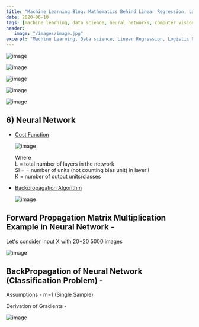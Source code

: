 ```yaml
---
title: "Machine Learning Blog: Mathematics Behind Linear Regression, Logistic Regression and Neural Networks"
date: 2020-06-10
tags: [machine learning, data science, neural networks, computer vision]
header:
   image: "/images/image.jpg"
excerpt: "Machine Learning, Data science, Linear Regression, Logistic Regression, Neural Networks"
---
```

![image](https://user-images.githubusercontent.com/55267125/85016033-97e01300-b186-11ea-8216-24ae05b92543.png)

![image](https://user-images.githubusercontent.com/55267125/85016132-bd6d1c80-b186-11ea-8659-3f15ed441982.png)

![image](https://user-images.githubusercontent.com/55267125/85016535-8a775880-b187-11ea-99f7-f25ecb683cea.png)

![image](https://user-images.githubusercontent.com/55267125/85016592-a418a000-b187-11ea-8cd0-85bff45dbdde.png)

![image](https://user-images.githubusercontent.com/55267125/85016857-31f48b00-b188-11ea-95ff-5b5a65d763b7.png)

## 6) Neural Network

- <ins> Cost Function </ins>

  ![image](https://user-images.githubusercontent.com/55267125/82839205-3d87c580-9eec-11ea-8de3-c7211f4fde36.png)

  Where   
  L = total number of layers in the network  
  Sl =  = number of units (not counting bias unit) in layer l  
  K = number of output units/classes

- <ins> Backpropagation Algorithm </ins>

  ![image](https://user-images.githubusercontent.com/55267125/83003717-54353600-a02c-11ea-880b-02f2419b5db1.png)

## Forward Propagation Matrix Multiplication Example in Neural Network -

 Let's consider input X with 20*20 5000 images

 ![image](https://user-images.githubusercontent.com/55267125/83005450-70d26d80-a02e-11ea-8c28-770d312a82c5.png)

## BackPropagation of Neural Network (Classification Problem) -

  Assumptions - m=1 (Single Sample)  

  Derivation of Gradients -

  ![image](https://user-images.githubusercontent.com/55267125/82945977-324f9b00-9fbb-11ea-8069-205e5c05b6d1.png)
